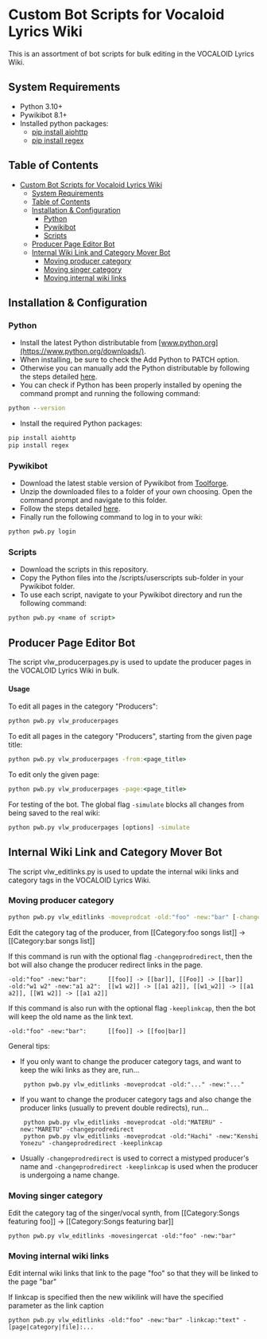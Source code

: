 # Custom Bot Scripts for Vocaloid Lyrics Wiki

This is an assortment of bot scripts for bulk editing in the VOCALOID Lyrics Wiki.

## System Requirements
 - Python 3.10+
 - Pywikibot 8.1+
 - Installed python packages:
   - [pip install aiohttp](https://pypi.org/project/aiohttp/)
   - [pip install regex](https://pypi.org/project/regex/)

## Table of Contents
- [Custom Bot Scripts for Vocaloid Lyrics Wiki](#custom-bot-scripts-for-vocaloid-lyrics-wiki)
  - [System Requirements](#system-requirements)
  - [Table of Contents](#table-of-contents)
  - [Installation \& Configuration](#installation--configuration)
    - [Python](#python)
    - [Pywikibot](#pywikibot)
    - [Scripts](#scripts)
  - [Producer Page Editor Bot](#producer-page-editor-bot)
  - [Internal Wiki Link and Category Mover Bot](#internal-wiki-link-and-category-mover-bot)
    - [Moving producer category](#moving-producer-category)
    - [Moving singer category](#moving-singer-category)
    - [Moving internal wiki links](#moving-internal-wiki-links)



## Installation & Configuration

### Python
 - Install the latest Python distributable from [www.python.org](https://www.python.org/downloads/).
 - When installing, be sure to check the Add Python to PATCH option.
 - Otherwise you can manually add the Python distributable by following the steps detailed [here](https://www.javatpoint.com/how-to-set-python-path).
 - You can check if Python has been properly installed by opening the command prompt and running the following command:

  ```bat
  python --version
  ```

 - Install the required Python packages:
  
  ```bat
  pip install aiohttp
  pip install regex
  ```

### Pywikibot
 - Download the latest stable version of Pywikibot from [Toolforge](https://pywikibot.toolforge.org).
 - Unzip the downloaded files to a folder of your own choosing. Open the command prompt and navigate to this folder.
 - Follow the steps detailed [here](https://www.mediawiki.org/wiki/Manual:Pywikibot/Installation#Configure_Pywikibot).
 - Finally run the following command to log in to your wiki:

  ```bat
  python pwb.py login
  ```

### Scripts
 - Download the scripts in this repository.
 - Copy the Python files into the /scripts/userscripts sub-folder in your Pywikibot folder.
 - To use each script, navigate to your Pywikibot directory and run the following command:

  ```bat
  python pwb.py <name of script>
  ```

## Producer Page Editor Bot

The script vlw_producerpages.py is used to update the producer pages in the VOCALOID Lyrics Wiki in bulk.

<h4>Usage</h4>

To edit all pages in the category "Producers":

```bat
python pwb.py vlw_producerpages
```

To edit all pages in the category "Producers", starting from the given page title:

```bat
python pwb.py vlw_producerpages -from:<page_title>
```

To edit only the given page:

```bat
python pwb.py vlw_producerpages -page:<page_title>
```

For testing of the bot. The global flag `-simulate` blocks all changes from being saved to the real wiki:

```bat
python pwb.py vlw_producerpages [options] -simulate
```

## Internal Wiki Link and Category Mover Bot

The script vlw_editlinks.py is used to update the internal wiki links and category tags in the VOCALOID Lyrics Wiki.

### Moving producer category

```bat
python pwb.py vlw_editlinks -moveprodcat -old:"foo" -new:"bar" [-changeprodredirect] [-keeplinkcap]
```

Edit the category tag of the producer, from [[Category:foo songs list]] -> [[Category:bar songs list]]

If this command is run with the optional flag `-changeprodredirect`, then the bot will also change the producer redirect links in the page.

    -old:"foo" -new:"bar":      [[foo]] -> [[bar]], [[Foo]] -> [[bar]]
    -old:"w1 w2" -new:"a1 a2":  [[w1 w2]] -> [[a1 a2]], [[w1_w2]] -> [[a1 a2]], [[W1 w2]] -> [[a1 a2]]

If this command is also run with the optional flag `-keeplinkcap`, then the bot will keep the old name as the link text.

    -old:"foo" -new:"bar":      [[foo]] -> [[foo|bar]]

General tips:
 - If you only want to change the producer category tags, and want to keep the wiki links as they are, run...
  
        python pwb.py vlw_editlinks -moveprodcat -old:"..." -new:"..."

 - If you want to change the producer category tags and also change the producer links (usually to prevent double redirects), run...
    
        python pwb.py vlw_editlinks -moveprodcat -old:"MATERU" -new:"MARETU" -changeprodredirect
        python pwb.py vlw_editlinks -moveprodcat -old:"Hachi" -new:"Kenshi Yonezu" -changeprodredirect -keeplinkcap

 - Usually `-changeprodredirect` is used to correct a mistyped producer's name and `-changeprodredirect -keeplinkcap` is used when the producer is undergoing a name change.

### Moving singer category

Edit the category tag of the singer/vocal synth, from [[Category:Songs featuring foo]] -> [[Category:Songs featuring bar]]

    python pwb.py vlw_editlinks -movesingercat -old:"foo" -new:"bar"

### Moving internal wiki links

Edit internal wiki links that link to the page "foo" so that they will be linked to the page "bar" 

If linkcap is specified then the new wikilink will have the specified parameter as the link caption
    
    python pwb.py vlw_editlinks -old:"foo" -new:"bar" -linkcap:"text" -[page|category|file]:...

    